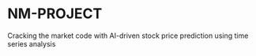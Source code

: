 # NM-PROJECT
 Cracking the market code with AI-driven stock price prediction using time series analysis
